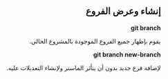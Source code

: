 
<div dir = "rtl">


## إنشاء وعرض الفروع

**git branch**

يقوم بإظهار جميع الفروع الموجودة بالمشروع الحالي.

**git branch new-branch**

لإضافة فرع جديد بدون أن يتأثر الماستر ولإنشاء التعديلات عليه.
</div>
